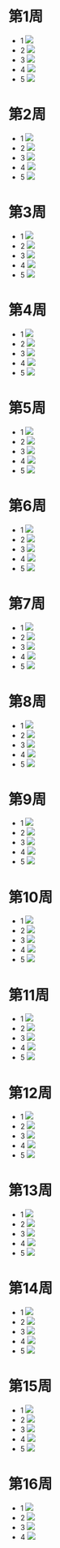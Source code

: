 # 第1周
* 1
![](01/01.png)
* 2
![](01/02.png)
* 3
![](01/03.png)
* 4
![](01/04.png)
* 5
![](01/05.png)
# 第2周
* 1
![](02/01.png)
* 2
![](02/02.png)
* 3
![](02/03.png)
* 4
![](02/04.png)
* 5
![](02/05.png)
# 第3周
* 1
![](03/01.png)
* 2
![](03/02.png)
* 3
![](03/03.png)
* 4
![](03/04.png)
* 5
![](03/05.png)
# 第4周
* 1
![](04/01.png)
* 2
![](04/02.png)
* 3
![](04/03.png)
* 4
![](04/04.png)
* 5
![](04/05.png)
# 第5周
* 1
![](05/01.png)
* 2
![](05/02.png)
* 3
![](05/03.png)
* 4
![](05/04.png)
* 5
![](05/05.png)
# 第6周
* 1
![](06/01.png)
* 2
![](06/02.png)
* 3
![](06/03.png)
* 4
![](06/04.png)
* 5
![](06/05.png)
# 第7周
* 1
![](07/01.png)
* 2
![](07/02.png)
* 3
![](07/03.png)
* 4
![](07/04.png)
* 5
![](07/05.png)
# 第8周
* 1
![](08/01.png)
* 2
![](08/02.png)
* 3
![](08/03.png)
* 4
![](08/04.png)
* 5
![](08/05.png)
# 第9周
* 1
![](09/01.png)
* 2
![](09/02.png)
* 3
![](09/03.png)
* 4
![](09/04.png)
* 5
![](09/05.png)
# 第10周
* 1
![](10/01.png)
* 2
![](10/02.png)
* 3
![](10/03.png)
* 4
![](10/04.png)
* 5
![](10/05.png)
# 第11周
* 1
![](11/01.png)
* 2
![](11/02.png)
* 3
![](11/03.png)
* 4
![](11/04.png)
* 5
![](11/05.png)
# 第12周
* 1
![](12/01.png)
* 2
![](12/02.png)
* 3
![](12/03.png)
* 4
![](12/04.png)
* 5
![](12/05.png)
# 第13周
* 1
![](13/01.png)
* 2
![](13/02.png)
* 3
![](13/03.png)
* 4
![](13/04.png)
* 5
![](13/05.png)
# 第14周
* 1
![](14/01.png)
* 2
![](14/02.png)
* 3
![](14/03.png)
* 4
![](14/04.png)
* 5
![](14/05.png)
# 第15周
* 1
![](15/01.png)
* 2
![](15/02.png)
* 3
![](15/03.png)
* 4
![](15/04.png)
* 5
![](15/05.png)
# 第16周
* 1
![](16/01.png)
* 2
![](16/02.png)
* 3
![](16/03.png)
* 4
![](16/04.png)
